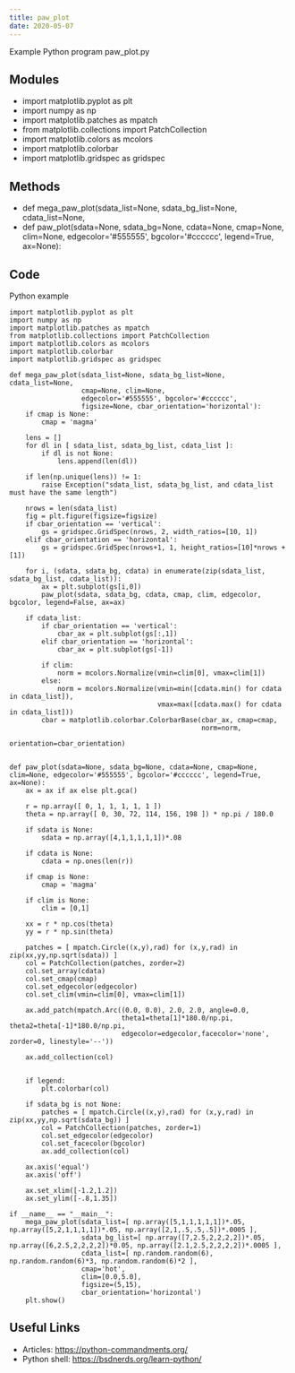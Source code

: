 ```yaml
---
title: paw_plot
date: 2020-05-07
---
```

Example Python program paw_plot.py

## Modules

* import matplotlib.pyplot as plt
* import numpy as np
* import matplotlib.patches as mpatch
* from matplotlib.collections import PatchCollection
* import matplotlib.colors as mcolors
* import matplotlib.colorbar 
* import matplotlib.gridspec as gridspec

## Methods

* def mega_paw_plot(sdata_list=None, sdata_bg_list=None, cdata_list=None, 
* def paw_plot(sdata=None, sdata_bg=None, cdata=None, cmap=None, clim=None, edgecolor='#555555', bgcolor='#cccccc', legend=True, ax=None):

## Code

Python example

    import matplotlib.pyplot as plt
    import numpy as np
    import matplotlib.patches as mpatch
    from matplotlib.collections import PatchCollection
    import matplotlib.colors as mcolors
    import matplotlib.colorbar 
    import matplotlib.gridspec as gridspec
    
    def mega_paw_plot(sdata_list=None, sdata_bg_list=None, cdata_list=None, 
                      cmap=None, clim=None, 
                      edgecolor='#555555', bgcolor='#cccccc', 
                      figsize=None, cbar_orientation='horizontal'):
        if cmap is None:
            cmap = 'magma'
            
        lens = []
        for dl in [ sdata_list, sdata_bg_list, cdata_list ]:
            if dl is not None:
                lens.append(len(dl))
        
        if len(np.unique(lens)) != 1:
            raise Exception("sdata_list, sdata_bg_list, and cdata_list must have the same length")
            
        nrows = len(sdata_list)
        fig = plt.figure(figsize=figsize)
        if cbar_orientation == 'vertical':
            gs = gridspec.GridSpec(nrows, 2, width_ratios=[10, 1])
        elif cbar_orientation == 'horizontal':
            gs = gridspec.GridSpec(nrows+1, 1, height_ratios=[10]*nrows + [1])
        
        for i, (sdata, sdata_bg, cdata) in enumerate(zip(sdata_list, sdata_bg_list, cdata_list)):
            ax = plt.subplot(gs[i,0])
            paw_plot(sdata, sdata_bg, cdata, cmap, clim, edgecolor, bgcolor, legend=False, ax=ax)
                
        if cdata_list:
            if cbar_orientation == 'vertical':
                cbar_ax = plt.subplot(gs[:,1])
            elif cbar_orientation == 'horizontal':
                cbar_ax = plt.subplot(gs[-1])
                
            if clim:
                norm = mcolors.Normalize(vmin=clim[0], vmax=clim[1])
            else:
                norm = mcolors.Normalize(vmin=min([cdata.min() for cdata in cdata_list]),
                                         vmax=max([cdata.max() for cdata in cdata_list]))
            cbar = matplotlib.colorbar.ColorbarBase(cbar_ax, cmap=cmap,
                                                    norm=norm,
                                                    orientation=cbar_orientation)
    
        
    def paw_plot(sdata=None, sdata_bg=None, cdata=None, cmap=None, clim=None, edgecolor='#555555', bgcolor='#cccccc', legend=True, ax=None):
        ax = ax if ax else plt.gca()
            
        r = np.array([ 0, 1, 1, 1, 1, 1 ])
        theta = np.array([ 0, 30, 72, 114, 156, 198 ]) * np.pi / 180.0
        
        if sdata is None:
            sdata = np.array([4,1,1,1,1,1])*.08
                    
        if cdata is None:
            cdata = np.ones(len(r))
        
        if cmap is None:
            cmap = 'magma'
            
        if clim is None:
            clim = [0,1]
        
        xx = r * np.cos(theta)
        yy = r * np.sin(theta)            
        
        patches = [ mpatch.Circle((x,y),rad) for (x,y,rad) in zip(xx,yy,np.sqrt(sdata)) ]
        col = PatchCollection(patches, zorder=2)
        col.set_array(cdata)    
        col.set_cmap(cmap)
        col.set_edgecolor(edgecolor)
        col.set_clim(vmin=clim[0], vmax=clim[1])        
        
        ax.add_patch(mpatch.Arc((0.0, 0.0), 2.0, 2.0, angle=0.0, 
                                theta1=theta[1]*180.0/np.pi, theta2=theta[-1]*180.0/np.pi, 
                                edgecolor=edgecolor,facecolor='none', zorder=0, linestyle='--'))
       
        ax.add_collection(col)
        
        
        if legend:
            plt.colorbar(col)
            
        if sdata_bg is not None: 
            patches = [ mpatch.Circle((x,y),rad) for (x,y,rad) in zip(xx,yy,np.sqrt(sdata_bg)) ]
            col = PatchCollection(patches, zorder=1)
            col.set_edgecolor(edgecolor)
            col.set_facecolor(bgcolor)
            ax.add_collection(col)   
        
        ax.axis('equal')   
        ax.axis('off')
        
        ax.set_xlim([-1.2,1.2])
        ax.set_ylim([-.8,1.35])
    
    if __name__ == "__main__":
        mega_paw_plot(sdata_list=[ np.array([5,1,1,1,1,1])*.05, np.array([5,2,1,1,1,1])*.05, np.array([2,1,.5,.5,.5])*.0005 ],
                      sdata_bg_list=[ np.array([7,2.5,2,2,2,2])*.05, np.array([6,2.5,2,2,2,2])*0.05, np.array([2.1,2.5,2,2,2,2])*.0005 ],
                      cdata_list=[ np.random.random(6), np.random.random(6)*3, np.random.random(6)*2 ],
                      cmap='hot',
                      clim=[0.0,5.0],
                      figsize=(5,15),
                      cbar_orientation='horizontal')
        plt.show()

## Useful Links

- Articles: https://python-commandments.org/
- Python shell: https://bsdnerds.org/learn-python/
